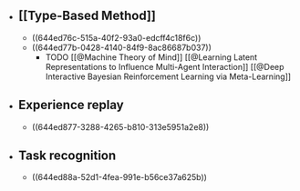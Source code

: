 - ## [[Type-Based Method]]
	- ((644ed76c-515a-40f2-93a0-edcff4c18f6c))
	- ((644ed77b-0428-4140-84f9-8ac86687b037))
		- TODO [[@Machine Theory of Mind]] [[@Learning Latent Representations to Influence Multi-Agent Interaction]] [[@Deep Interactive Bayesian Reinforcement Learning via Meta-Learning]]
- ## Experience replay
	- ((644ed877-3288-4265-b810-313e5951a2e8))
- ## Task recognition
	- ((644ed88a-52d1-4fea-991e-b56ce37a625b))